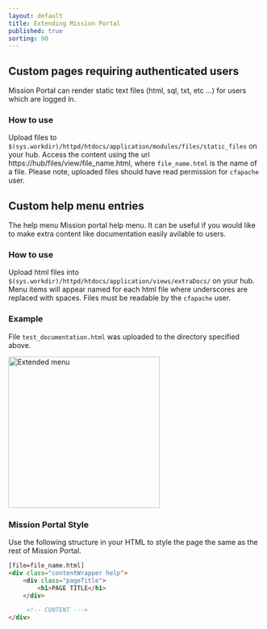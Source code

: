 ```yaml
---
layout: default
title: Extending Mission Portal
published: true
sorting: 90
---
```


## Custom pages requiring authenticated users

Mission Portal can render static text files (html, sql, txt, etc ...) for users
which are logged in.

### How to use

Upload files to
`$(sys.workdir)/httpd/htdocs/application/modules/files/static_files` on your
hub. Access the content using the url https://hub/files/view/file_name.html,
where `file_name.html` is the name of a file. Please note, uploaded files should
have read permission for `cfapache` user.

## Custom help menu entries

The help menu Mission portal help menu. It can be useful if you would like to
make extra content like documentation easily avilable to users.

### How to use

Upload html files into
`$(sys.workdir)/httpd/htdocs/application/views/extraDocs/` on your hub. Menu
items will appear named for each html file where underscores are replaced with
spaces. Files must be readable by the `cfapache` user.


### Example

File `test_documentation.html` was uploaded to the directory specified above.

<img src="extended-menu.png" alt="Extended menu" width="300px">

### Mission Portal Style

Use the following structure in your HTML to style the page the same as the rest
of Mission Portal.

```html
[file=file_name.html]
<div class="contentWrapper help">
    <div class="pageTitle">
        <h1>PAGE TITLE</h1>
    </div>

     <!-- CONTENT --->
</div>
```
